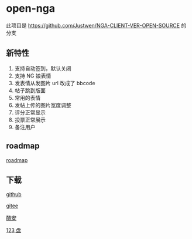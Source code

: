 # open-nga

此项目是 https://github.com/Justwen/NGA-CLIENT-VER-OPEN-SOURCE 的分支

## 新特性

1. 支持自动签到，默认关闭
2. 支持 NG 娘表情
3. 发表情从发图片 url 改成了 bbcode
4. 帖子跳到版面
5. 常用的表情
6. 发帖上传的图片宽度调整
7. 评分正常显示
8. 投票正常展示
9. 备注用户

## roadmap

[roadmap](https://github.com/mlzzen/open-nga/issues/1)

## 下载

[github](https://github.com/mlzzen/open-nga/releases)

[gitee](https://gitee.com/mlzzen/open-nga/releases)

[酷安](https://www.coolapk.com/u/1683318)

[123 盘](https://www.123pan.com/s/q6P8jv-mB9Fd.html)
